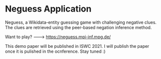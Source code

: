 # Neguess Application
 Neguess, a Wikidata-entity guessing game with challenging negative clues. The clues are retrieved using the  peer-based negation inference method.
 
 Want to play? ---> https://neguess.mpi-inf.mpg.de/

 This demo paper will be published in ISWC 2021. I will publish the paper once it is pulished in the ocnference. Stay tuned :) 
